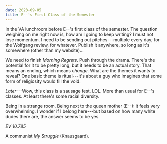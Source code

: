 ```yaml
---
date: 2023-09-05
title: E--'s First Class of the Semester
---
```


In the VA lunchroom before E--'s first class of the semester. The question weighing on me right now is, how am I going to keep writing? I must not lose momentum. I need to be sending out pitches---multiple every day; for the Wolfgang review, for whatever. Publish it anywhere, so long as it's somewhere (other than my website)...

We need to finish *Morning Regrets*. Push through the drama. There's the potential for it to be pretty long, but it needs to be an actual story. That means an ending, which means *change*. What are the themes it wants to reveal? One basic theme is ritual---it's about a guy who imagines that some form of religiosity would fill the void.

*Later*---Wow, this class is a sausage fest, LOL. More than usual for E--'s classes. At least there's some racial diversity.

Being in a strange room. Being next to the queen mother (E--): it feels very overwhelming. I wonder if I belong here---but based on how many white dudes there are, the answer seems to be yes.

*EV 10.785*

A communist *My Struggle* (Knausgaard).
